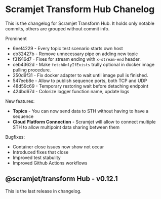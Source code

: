 # Scramjet Transform Hub Chanelog

This is the changelog for Scramjet Transform Hub. It holds only notable commits, others are grouped without commit info.

Prominent

* 6eef4229 - Every topic test scenario starts own host
* eb32427b - Remove unnecessary pipe on adding new topic
* f31916d7 - Fixes for stream ending with `x-stream-end` header.
* ceb4362d - Make `fetchOnlyIfExists` trully optional in docker image pulling procedure.
* 250d9f31 - Fix docker adapter to wait until image pull is finished.
* 547eeb8e - Allow to publish sequence ports, both TCP and UDP
* 48d59c69 - Temporary restoring wait before detaching endpoint
* 424bd67d - Colorize logger function name, update logs

New features:

* **Topics** - You can now send data to STH without having to have a sequence
* **Cloud Platform Connection** - Scramjet will allow to connect multiple STH to allow multipoint data sharing between them

Bugfixes:

* Container close issues now show not occur
* Introduced fixes that close
* Improved test stabulity
* Improved Github Actions workflows

## @scramjet/transform Hub - v0.12.1

This is the last release in changelog.
